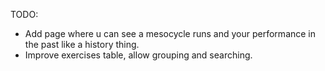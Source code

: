 TODO:

- Add page where u can see a mesocycle runs and your performance in the past like a history thing.
- Improve exercises table, allow grouping and searching.
